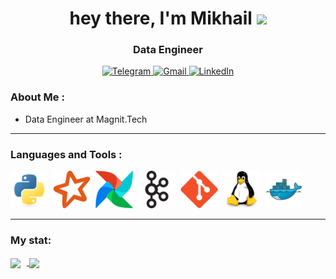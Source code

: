 <div id="header" align="center">
	<h1>
    hey there, I'm Mikhail
    <img src="https://media.giphy.com/media/hvRJCLFzcasrR4ia7z/giphy.gif" width="30px"/>
  </h1>
	<h3>Data Engineer</h3>
</div>

<div id="socials" align="center">
  <a href="https://t.me/mvlbulankin">
		<img src="https://img.shields.io/badge/Telegram-blue?style=for-the-badge&logo=telegram&logoColor=white" alt="Telegram"/>
	</a>
  <a href="mailto:mvl.bulankin@gmail.com">
		<img src="https://img.shields.io/badge/Gmail-blue?style=for-the-badge&logo=gmail&logoColor=white" alt="Gmail"/>
	</a>
	<a href="https://www.linkedin.com/in/mikhail-bulankin/">
		<img src="https://img.shields.io/badge/LinkedIn-blue?style=for-the-badge&logo=linkedin&logoColor=white" alt="LinkedIn"/>
	</a>
</div>


### About Me :

- Data Engineer at Magnit.Tech

---

### Languages and Tools :

<div>
  <img src="https://github.com/devicons/devicon/blob/master/icons/python/python-original.svg" width="60" height="60"/>&nbsp;
  <img src="https://github.com/devicons/devicon/blob/master/icons/apachespark/apachespark-original.svg" width="60" height="60"/>&nbsp;
  <img src="https://github.com/devicons/devicon/blob/master/icons/apacheairflow/apacheairflow-original.svg" width="60" height="60"/>&nbsp;
  <img src="https://github.com/devicons/devicon/blob/master/icons/apachekafka/apachekafka-original.svg" width="60" height="60"/>&nbsp;
  <img src="https://github.com/devicons/devicon/blob/master/icons/git/git-original.svg" width="60" height="60"/>&nbsp;
  <img src="https://github.com/devicons/devicon/blob/master/icons/linux/linux-original.svg" width="60" height="60"/>&nbsp;
  <img src="https://github.com/devicons/devicon/blob/master/icons/docker/docker-original.svg" width="60" height="60"/>&nbsp;
</div>

---

### My stat:

<div>
<a href="https://github-readme-stats.vercel.app/api?username=akafer&hide=contribs&show_icons=true&theme=dark">
  <img  align="center" height="130" style="margin-right: 10px" src="https://github-readme-stats.vercel.app/api?username=mvlbulankin&hide=contribs&show_icons=true&theme=dark" />
</a>
<a href="https://github-readme-stats.vercel.app/api/top-langs/?username=amvlbulankin&layout=compact&theme=dark">
  <img align="center" height="130" src="https://github-readme-stats.vercel.app/api/top-langs/?username=akafer&layout=compact&theme=dark" />
</a>
</div>
